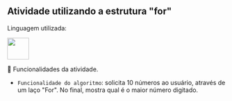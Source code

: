 <h2> Atividade utilizando a estrutura "for" </h2>
<p>Linguagem utilizada:</p>
<a><img width='50' height='50' src="https://cdn.jsdelivr.net/gh/devicons/devicon@latest/icons/cplusplus/cplusplus-plain.svg"/></a>
          
          

:hammer: Funcionalidades da atividade.

- `Funcionalidade do algoritmo`: solicita 10 números ao usuário, através de um laço "For". No final, mostra qual é o maior número digitado.
